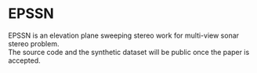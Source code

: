 # EPSSN
EPSSN is an elevation plane sweeping stereo work for multi-view sonar stereo problem.  
The source code and the synthetic dataset will be public once the paper is accepted. 
